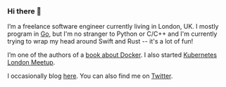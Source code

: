### Hi there 👋

I’m a freelance software engineer currently living in London, UK. I mostly program in [Go](https://golang.org/), but I'm no stranger to Python or C/C++ and I'm currently trying to wrap my head around Swift and Rust -- it's a lot of fun!

I’m one of the authors of a [book about Docker](https://www.amazon.com/Docker-Production-Trenches-Joe-Johnston-ebook/dp/B0141W6KYC). I also started [Kubernetes London Meetup](https://www.meetup.com/Kubernetes-London/).

I occasionally blog [here](https://cybernetist.com/). You can also find me on [Twitter](https://twitter.com/milosgajdos).
